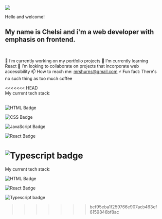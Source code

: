 <img src="gitprobanner.png">



 Hello and welcome! 

 My name is Chelsi and i'm a web developer with emphasis on frontend. 
 ---
 <br>

 🔭 I’m currently working on my portfolio projects
 🌱 I’m currently learning React
 👯 I’m looking to collaborate on projects that incorporate web accessibility 
   📫 How to reach me: mrshurns@gmail.com
  ⚡ Fun fact: There's no such thing as too much coffee

<<<<<<< HEAD
<br>
My current tech stack:
<br><br>

![HTML Badge](https://img.shields.io/badge/HTML5-E34F26?style=for-the-badge&logo-html5&logoColor=white) 

![CSS Badge](https://img.shields.io/badge/CSS3-157286?style=for-the-badge&logo=css3&logoColor=white)

![JavaScript Badge](https://img.shields.io/badge/JavaScript-F7DF1E?style=for-the-badge&logo=javascript&logoColor=black)

![React Badge](https://img.shields.io/badge/React-20232A?style=for-the-badge&logo=react&logoColor=61DAF8)

![Typescript badge](https://img.shields.io/badge/TypeScript-007ACC?style=for-the-badge&logoColor=white)
=======
My current tech stack:

![HTML Badge](https://www.flaticon.com/free-icon/html-5_919827) 

![React Badge](https://www.erasmuslifebudapest.com/join-us/front-end-developer)

![Typescript badge](https://miro.medium.com/max/1004/1*ZfCTE6kZArxc0Nr_MybXPQ.png)
>>>>>>> bcf95eba1f259766e907acb463ef6159846bf8ac
